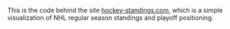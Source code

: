 This is the code behind the site [hockey-standings.com](http://hockey-standings.com), which is a simple visualization 
of NHL regular season standings and playoff positioning.